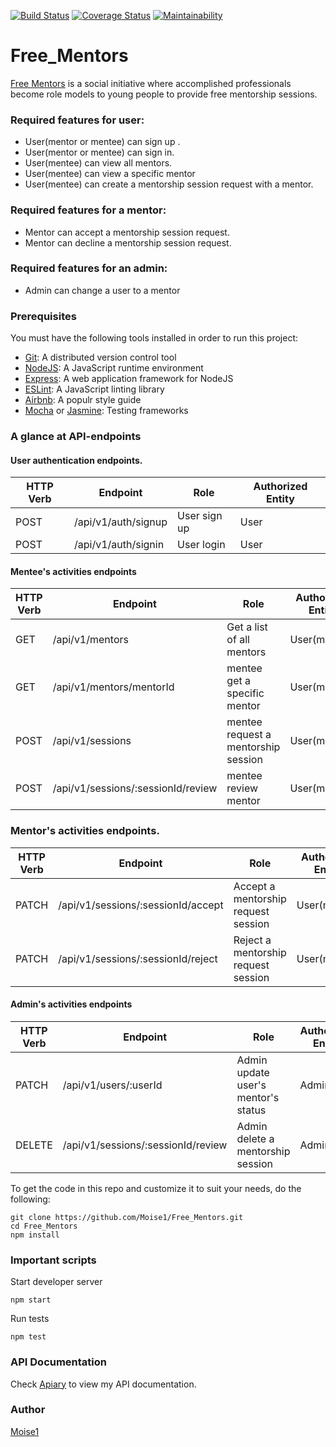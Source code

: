 [![Build Status](https://travis-ci.com/Moise1/Free_Mentors.svg?branch=develop)](https://travis-ci.com/Moise1/Free_Mentors)
[![Coverage Status](https://coveralls.io/repos/github/Moise1/Free_Mentors/badge.svg?branch=develop)](https://coveralls.io/github/Moise1/Free_Mentors?branch=develop)
[![Maintainability](https://api.codeclimate.com/v1/badges/893a95dda32b58970185/maintainability)](https://codeclimate.com/github/Moise1/Free_Mentors/maintainability)

# Free_Mentors 

[Free Mentors](https://moise1.github.io/Free_Mentors/UI/) is a social initiative where accomplished professionals become role models to
young people to provide free mentorship sessions.

###  Required features for user: 

* User(mentor or mentee)  can sign up .<br/>
* User(mentor or mentee) can sign in.<br/>
* User(mentee) can view all mentors.<br/>
* User(mentee) can view a specific mentor<br/>
* User(mentee) can create a mentorship session request with a mentor.<br/>


###  Required features for a mentor: 
* Mentor can accept a mentorship session request.
* Mentor can decline a mentorship session request.

###  Required features for an admin: 

* Admin can change a user to a mentor 


### Prerequisites 
You must have the following tools installed in order to run this project: <br/>

* [Git](https://git-scm.com/book/en/v2/Getting-Started-Installing-Git): A distributed version control tool 
* [NodeJS](https://nodejs.org/en/): A  JavaScript runtime environment<br/>
* [Express](https://expressjs.com/): A web application framework for NodeJS <br/>
* [ESLint](https://eslint.org/): A JavaScript linting library <br/>
* [Airbnb](https://github.com/airbnb/javascript): A populr style guide<br/>
* [Mocha](https://mochajs.org/) or [Jasmine](https://jasmine.github.io/): Testing frameworks

### A glance at API-endpoints 

#### User authentication endpoints.


| HTTP Verb     | Endpoint      | Role | Authorized Entity  |
| ------------- | ------------- | ------ |          ----------- |
| POST  | /api/v1/auth/signup  |    User sign up             | User
| POST  | /api/v1/auth/signin  |  User login             | User


#### Mentee's  activities endpoints

| HTTP Verb     | Endpoint      | Role | Authorized Entity  |
| ------------- | ------------- | ------ |          ----------- |
| GET  | /api/v1/mentors  |    Get a list of all mentors            | User(mentee)
| GET  | /api/v1/mentors/mentorId  |  mentee get a specific mentor          | User(mentee)
| POST  | /api/v1/sessions  |  mentee request a mentorship session           | User(mentee)
| POST  | /api/v1/sessions/:sessionId/review  |  mentee review mentor           | User(mentee)




### Mentor's  activities endpoints.


| HTTP Verb     | Endpoint      | Role | Authorized Entity  |
| ------------- | ------------- | ------ |          ----------- |
| PATCH | /api/v1/sessions/:sessionId/accept  |    Accept a mentorship request session             | User(mentor)
| PATCH | /api/v1/sessions/:sessionId/reject | Reject a mentorship request session            | User(mentor)



#### Admin's  activities endpoints 

| HTTP Verb     | Endpoint      | Role | Authorized Entity  |
| ------------- | ------------- | ------ |          ----------- |
| PATCH  | /api/v1/users/:userId |  Admin update user's mentor's status         | Admin
| DELETE  | /api/v1/sessions/:sessionId/review |  Admin delete a mentorship session          | Admin


To get the code in this repo and customize it to suit your needs, do the following:<br/> 

```
git clone https://github.com/Moise1/Free_Mentors.git
cd Free_Mentors
npm install

```
### Important scripts 

Start developer server 

`npm start`

Run tests 

`npm test`


### API Documentation 
Check [Apiary](https://freementorsapi.docs.apiary.io/#) to view my API documentation.
### Author 

[Moise1](https://github.com/Moise1)
